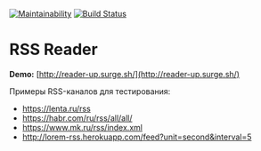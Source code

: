 [![Maintainability](https://api.codeclimate.com/v1/badges/a0874ba054760368da2d/maintainability)](https://codeclimate.com/github/upokusaev/frontend-project-lvl3/maintainability)
[![Build Status](https://travis-ci.com/upokusaev/frontend-project-lvl3.svg?branch=master)](https://travis-ci.com/upokusaev/frontend-project-lvl3)

# RSS Reader

**Demo:** [http://reader-up.surge.sh/](http://reader-up.surge.sh/)

Примеры RSS-каналов для тестирования:
- https://lenta.ru/rss
- https://habr.com/ru/rss/all/all/
- https://www.mk.ru/rss/index.xml
- http://lorem-rss.herokuapp.com/feed?unit=second&interval=5
